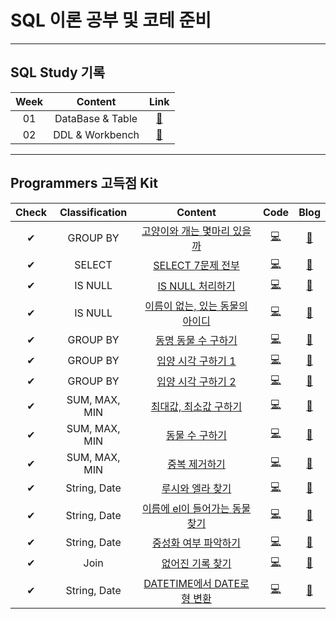 # SQL 이론 공부 및 코테 준비
---
## SQL Study 기록   
| Week | Content | Link |   
| :--: | :--: | :--: |     
| 01 | DataBase & Table | [🌳](https://github.com/YOOHYOJEONG/SQL_study/tree/master/week01) |    
| 02 | DDL & Workbench | [🌳](https://github.com/YOOHYOJEONG/SQL_study/tree/master/week02)|   
---

## Programmers 고득점 Kit
| Check | Classification | Content | Code | Blog |   
| :--: | :--: | :--: | :--: | :--: |    
| ✔ | GROUP BY | [고양이와 개는 몇마리 있을까](https://programmers.co.kr/learn/courses/30/lessons/59040) | [💻](https://github.com/YOOHYOJEONG/SQL_study/blob/master/programmers_kit/%EA%B3%A0%EC%96%91%EC%9D%B4%EA%B0%9C%EB%AA%87%EB%A7%88%EB%A6%AC.sql) | [📑](https://iambeginnerdeveloper.tistory.com/130) |    
| ✔ | SELECT | [SELECT 7문제 전부](https://programmers.co.kr/learn/courses/30/parts/17042) | [💻](https://github.com/YOOHYOJEONG/SQL_study/blob/master/programmers_kit/SELECT_all.sql) | [📑](https://iambeginnerdeveloper.tistory.com/135) |    
| ✔ | IS NULL | [IS NULL 처리하기](https://programmers.co.kr/learn/courses/30/lessons/59410) | [💻](https://github.com/YOOHYOJEONG/SQL_study/blob/master/programmers_kit/ISNULL%EC%B2%98%EB%A6%AC.sql) | [📑](https://iambeginnerdeveloper.tistory.com/136) |    
| ✔ | IS NULL | [이름이 없는, 있는 동물의 아이디](https://programmers.co.kr/learn/courses/30/parts/17045) | [💻](https://github.com/YOOHYOJEONG/SQL_study/blob/master/programmers_kit/%EC%9D%B4%EB%A6%84%EC%97%AC%EB%B6%80.sql) | [📑](https://iambeginnerdeveloper.tistory.com/138) |    
| ✔ | GROUP BY | [동명 동물 수 구하기](https://programmers.co.kr/learn/courses/30/lessons/59041) | [💻](https://github.com/YOOHYOJEONG/SQL_study/blob/master/programmers_kit/%EB%8F%99%EB%AA%85%EB%8F%99%EB%AC%BC%EC%88%98.sql) | [📑](https://iambeginnerdeveloper.tistory.com/139) |    
| ✔ | GROUP BY | [입양 시각 구하기 1](https://programmers.co.kr/learn/courses/30/lessons/59412) | [💻](https://github.com/YOOHYOJEONG/SQL_study/blob/master/programmers_kit/%EC%9E%85%EC%96%91%EC%8B%9C%EA%B0%81_1.sql) | [📑](https://iambeginnerdeveloper.tistory.com/140) |     
| ✔ | GROUP BY | [입양 시각 구하기 2](https://programmers.co.kr/learn/courses/30/lessons/59413) | [💻](https://github.com/YOOHYOJEONG/SQL_study/blob/master/programmers_kit/%EC%9E%85%EC%96%91%EC%8B%9C%EA%B0%81_2.sql) | [📑](https://iambeginnerdeveloper.tistory.com/140) |     
| ✔ | SUM, MAX, MIN | [최대값, 최소값 구하기](https://programmers.co.kr/learn/courses/30/parts/17043) | [💻](https://github.com/YOOHYOJEONG/SQL_study/blob/master/programmers_kit/%EC%B5%9C%EB%8C%80%EC%B5%9C%EC%86%8C%EA%B5%AC%ED%95%98%EA%B8%B0.sql) | [📑](https://iambeginnerdeveloper.tistory.com/141) |     
| ✔ | SUM, MAX, MIN | [동물 수 구하기](https://programmers.co.kr/learn/courses/30/lessons/59406) | [💻](https://github.com/YOOHYOJEONG/SQL_study/blob/master/programmers_kit/%EB%8F%99%EB%AC%BC%EC%88%98%EA%B5%AC%ED%95%98%EA%B8%B0.sql) | [📑](https://iambeginnerdeveloper.tistory.com/142) |    
| ✔ | SUM, MAX, MIN | [중복 제거하기](https://programmers.co.kr/learn/courses/30/lessons/59408) | [💻](https://github.com/YOOHYOJEONG/SQL_study/blob/master/programmers_kit/%EC%A4%91%EB%B3%B5%EC%A0%9C%EA%B1%B0.sql) | [📑](https://iambeginnerdeveloper.tistory.com/143) |     
| ✔ | String, Date | [루시와 엘라 찾기](https://programmers.co.kr/learn/courses/30/lessons/59046) | [💻](https://github.com/YOOHYOJEONG/SQL_study/blob/master/programmers_kit/%EB%A3%A8%EC%8B%9C%EC%97%98%EB%9D%BC%EC%B0%BE%EA%B8%B0.sql) | [📑](https://iambeginnerdeveloper.tistory.com/144) |    
| ✔ | String, Date | [이름에 el이 들어가는 동물 찾기](https://programmers.co.kr/learn/courses/30/lessons/59047) | [💻](https://github.com/YOOHYOJEONG/SQL_study/blob/master/programmers_kit/%EC%9D%B4%EB%A6%84%EC%97%90el%ED%8F%AC%ED%95%A8.sql) | [📑](https://iambeginnerdeveloper.tistory.com/145) |    
| ✔ | String, Date | [중성화 여부 파악하기](https://programmers.co.kr/learn/courses/30/lessons/59409) | [💻](https://github.com/YOOHYOJEONG/SQL_study/blob/master/programmers_kit/%EC%A4%91%EC%84%B1%ED%99%94%EC%97%AC%EB%B6%80.sql) | [📑](https://iambeginnerdeveloper.tistory.com/146) |     
| ✔ | Join | [없어진 기록 찾기](https://programmers.co.kr/learn/courses/30/lessons/59042) | [💻](https://github.com/YOOHYOJEONG/SQL_study/blob/master/programmers_kit/%EC%97%86%EC%96%B4%EC%A7%84%EA%B8%B0%EB%A1%9D%EC%B0%BE%EA%B8%B0.sql) | [📑](https://iambeginnerdeveloper.tistory.com/147) |     
| ✔ | String, Date | [DATETIME에서 DATE로 형 변환](https://programmers.co.kr/learn/courses/30/lessons/59414) | [💻](https://github.com/YOOHYOJEONG/SQL_study/blob/master/programmers_kit/DATETIME%EB%B3%80%ED%99%98.sql) | [📑](https://iambeginnerdeveloper.tistory.com/165) |     

